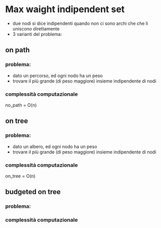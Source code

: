 # Max waight indipendent set
- due nodi si dice indipendenti quando non ci sono archi che che li uniscono direttamente
- 3 varianti del problema:

## on path
### problema:
- dato un percorso, ed ogni nodo ha un peso
- trovare il più grande (di peso maggiore) insieme indipendente di nodi
### complessità computazionale
no_path = O(n)

## on tree
### problema:
- dato un albero, ed ogni nodo ha un peso
- trovare il più grande (di peso maggiore) insieme indipendente di nodi
### complessità computazionale
on_tree = O(n)

## budgeted on tree 

### problema:

### complessità computazionale